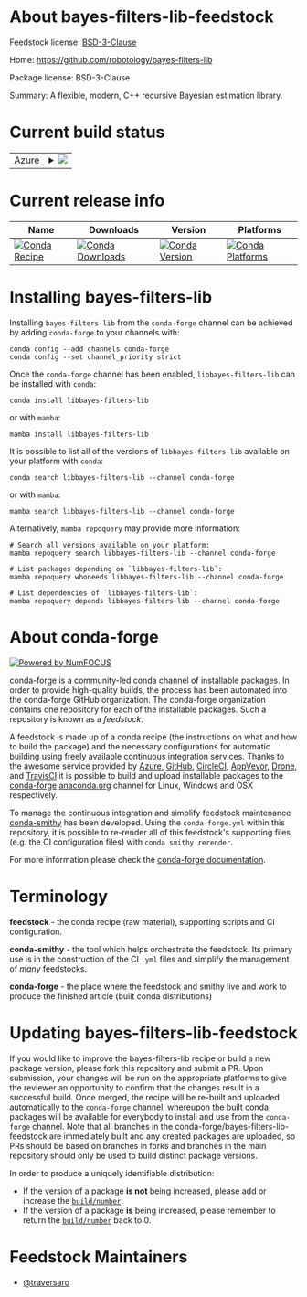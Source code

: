 About bayes-filters-lib-feedstock
=================================

Feedstock license: [BSD-3-Clause](https://github.com/conda-forge/bayes-filters-lib-feedstock/blob/main/LICENSE.txt)

Home: https://github.com/robotology/bayes-filters-lib

Package license: BSD-3-Clause

Summary: A flexible, modern, C++ recursive Bayesian estimation library.

Current build status
====================


<table>
    
  <tr>
    <td>Azure</td>
    <td>
      <details>
        <summary>
          <a href="https://dev.azure.com/conda-forge/feedstock-builds/_build/latest?definitionId=18790&branchName=main">
            <img src="https://dev.azure.com/conda-forge/feedstock-builds/_apis/build/status/bayes-filters-lib-feedstock?branchName=main">
          </a>
        </summary>
        <table>
          <thead><tr><th>Variant</th><th>Status</th></tr></thead>
          <tbody><tr>
              <td>linux_64</td>
              <td>
                <a href="https://dev.azure.com/conda-forge/feedstock-builds/_build/latest?definitionId=18790&branchName=main">
                  <img src="https://dev.azure.com/conda-forge/feedstock-builds/_apis/build/status/bayes-filters-lib-feedstock?branchName=main&jobName=linux&configuration=linux%20linux_64_" alt="variant">
                </a>
              </td>
            </tr><tr>
              <td>osx_64</td>
              <td>
                <a href="https://dev.azure.com/conda-forge/feedstock-builds/_build/latest?definitionId=18790&branchName=main">
                  <img src="https://dev.azure.com/conda-forge/feedstock-builds/_apis/build/status/bayes-filters-lib-feedstock?branchName=main&jobName=osx&configuration=osx%20osx_64_" alt="variant">
                </a>
              </td>
            </tr><tr>
              <td>osx_arm64</td>
              <td>
                <a href="https://dev.azure.com/conda-forge/feedstock-builds/_build/latest?definitionId=18790&branchName=main">
                  <img src="https://dev.azure.com/conda-forge/feedstock-builds/_apis/build/status/bayes-filters-lib-feedstock?branchName=main&jobName=osx&configuration=osx%20osx_arm64_" alt="variant">
                </a>
              </td>
            </tr><tr>
              <td>win_64</td>
              <td>
                <a href="https://dev.azure.com/conda-forge/feedstock-builds/_build/latest?definitionId=18790&branchName=main">
                  <img src="https://dev.azure.com/conda-forge/feedstock-builds/_apis/build/status/bayes-filters-lib-feedstock?branchName=main&jobName=win&configuration=win%20win_64_" alt="variant">
                </a>
              </td>
            </tr>
          </tbody>
        </table>
      </details>
    </td>
  </tr>
</table>

Current release info
====================

| Name | Downloads | Version | Platforms |
| --- | --- | --- | --- |
| [![Conda Recipe](https://img.shields.io/badge/recipe-libbayes--filters--lib-green.svg)](https://anaconda.org/conda-forge/libbayes-filters-lib) | [![Conda Downloads](https://img.shields.io/conda/dn/conda-forge/libbayes-filters-lib.svg)](https://anaconda.org/conda-forge/libbayes-filters-lib) | [![Conda Version](https://img.shields.io/conda/vn/conda-forge/libbayes-filters-lib.svg)](https://anaconda.org/conda-forge/libbayes-filters-lib) | [![Conda Platforms](https://img.shields.io/conda/pn/conda-forge/libbayes-filters-lib.svg)](https://anaconda.org/conda-forge/libbayes-filters-lib) |

Installing bayes-filters-lib
============================

Installing `bayes-filters-lib` from the `conda-forge` channel can be achieved by adding `conda-forge` to your channels with:

```
conda config --add channels conda-forge
conda config --set channel_priority strict
```

Once the `conda-forge` channel has been enabled, `libbayes-filters-lib` can be installed with `conda`:

```
conda install libbayes-filters-lib
```

or with `mamba`:

```
mamba install libbayes-filters-lib
```

It is possible to list all of the versions of `libbayes-filters-lib` available on your platform with `conda`:

```
conda search libbayes-filters-lib --channel conda-forge
```

or with `mamba`:

```
mamba search libbayes-filters-lib --channel conda-forge
```

Alternatively, `mamba repoquery` may provide more information:

```
# Search all versions available on your platform:
mamba repoquery search libbayes-filters-lib --channel conda-forge

# List packages depending on `libbayes-filters-lib`:
mamba repoquery whoneeds libbayes-filters-lib --channel conda-forge

# List dependencies of `libbayes-filters-lib`:
mamba repoquery depends libbayes-filters-lib --channel conda-forge
```


About conda-forge
=================

[![Powered by
NumFOCUS](https://img.shields.io/badge/powered%20by-NumFOCUS-orange.svg?style=flat&colorA=E1523D&colorB=007D8A)](https://numfocus.org)

conda-forge is a community-led conda channel of installable packages.
In order to provide high-quality builds, the process has been automated into the
conda-forge GitHub organization. The conda-forge organization contains one repository
for each of the installable packages. Such a repository is known as a *feedstock*.

A feedstock is made up of a conda recipe (the instructions on what and how to build
the package) and the necessary configurations for automatic building using freely
available continuous integration services. Thanks to the awesome service provided by
[Azure](https://azure.microsoft.com/en-us/services/devops/), [GitHub](https://github.com/),
[CircleCI](https://circleci.com/), [AppVeyor](https://www.appveyor.com/),
[Drone](https://cloud.drone.io/welcome), and [TravisCI](https://travis-ci.com/)
it is possible to build and upload installable packages to the
[conda-forge](https://anaconda.org/conda-forge) [anaconda.org](https://anaconda.org/)
channel for Linux, Windows and OSX respectively.

To manage the continuous integration and simplify feedstock maintenance
[conda-smithy](https://github.com/conda-forge/conda-smithy) has been developed.
Using the ``conda-forge.yml`` within this repository, it is possible to re-render all of
this feedstock's supporting files (e.g. the CI configuration files) with ``conda smithy rerender``.

For more information please check the [conda-forge documentation](https://conda-forge.org/docs/).

Terminology
===========

**feedstock** - the conda recipe (raw material), supporting scripts and CI configuration.

**conda-smithy** - the tool which helps orchestrate the feedstock.
                   Its primary use is in the construction of the CI ``.yml`` files
                   and simplify the management of *many* feedstocks.

**conda-forge** - the place where the feedstock and smithy live and work to
                  produce the finished article (built conda distributions)


Updating bayes-filters-lib-feedstock
====================================

If you would like to improve the bayes-filters-lib recipe or build a new
package version, please fork this repository and submit a PR. Upon submission,
your changes will be run on the appropriate platforms to give the reviewer an
opportunity to confirm that the changes result in a successful build. Once
merged, the recipe will be re-built and uploaded automatically to the
`conda-forge` channel, whereupon the built conda packages will be available for
everybody to install and use from the `conda-forge` channel.
Note that all branches in the conda-forge/bayes-filters-lib-feedstock are
immediately built and any created packages are uploaded, so PRs should be based
on branches in forks and branches in the main repository should only be used to
build distinct package versions.

In order to produce a uniquely identifiable distribution:
 * If the version of a package **is not** being increased, please add or increase
   the [``build/number``](https://docs.conda.io/projects/conda-build/en/latest/resources/define-metadata.html#build-number-and-string).
 * If the version of a package **is** being increased, please remember to return
   the [``build/number``](https://docs.conda.io/projects/conda-build/en/latest/resources/define-metadata.html#build-number-and-string)
   back to 0.

Feedstock Maintainers
=====================

* [@traversaro](https://github.com/traversaro/)

